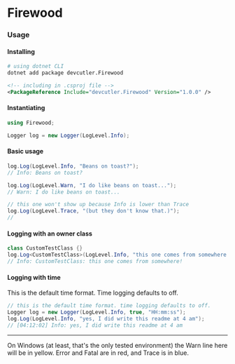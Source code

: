# Firewood

### Usage

#### Installing
```sh
# using dotnet CLI
dotnet add package devcutler.Firewood
```

```xml
<!-- including in .csproj file -->
<PackageReference Include="devcutler.Firewood" Version="1.0.0" />
```

#### Instantiating
```cs
using Firewood;

Logger log = new Logger(LogLevel.Info);
```

#### Basic usage
```cs
log.Log(LogLevel.Info, "Beans on toast?");
// Info: Beans on toast?

log.Log(LogLevel.Warn, "I do like beans on toast...");
// Warn: I do like beans on toast...

// this one won't show up because Info is lower than Trace
log.Log(LogLevel.Trace, "(but they don't know that.)");
// 
```

#### Logging with an owner class
```cs
class CustomTestClass {}
log.Log<CustomTestClass>(LogLevel.Info, "this one comes from somewhere!");
// Info: CustomTestClass: this one comes from somewhere!
```

#### Logging with time
This is the default time format. Time logging defaults to off.
```cs
// this is the default time format. time logging defaults to off.
Logger log = new Logger(LogLevel.Info, true, "HH:mm:ss");
log.Log(LogLevel.Info, "yes, I did write this readme at 4 am");
// [04:12:02] Info: yes, I did write this readme at 4 am
```

---

On Windows (at least, that's the only tested environment) the Warn line here will be in yellow. Error and Fatal are in red, and Trace is in blue.